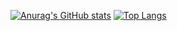 [![Anurag's GitHub stats](https://github-readme-stats.vercel.app/api?username=Alex-YuYan&show_icons=true&theme=synthwave)](https://github.com/anuraghazra/github-readme-stats)
[![Top Langs](https://github-readme-stats.vercel.app/api/top-langs/?username=Alex-YuYan&hide=html&theme=synthwave)](https://github.com/anuraghazra/github-readme-stats)

